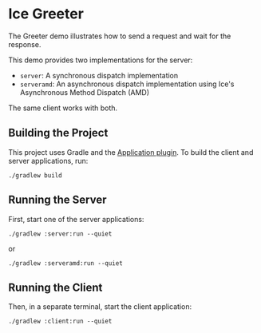 # Ice Greeter

The Greeter demo illustrates how to send a request and wait for the response.

This demo provides two implementations for the server:

- `server`: A synchronous dispatch implementation
- `serveramd`: An asynchronous dispatch implementation using Ice's Asynchronous Method Dispatch (AMD)

The same client works with both.

## Building the Project

This project uses Gradle and the [Application plugin]. To build the client and server applications, run:

```shell
./gradlew build
```

## Running the Server

First, start one of the server applications:

```shell
./gradlew :server:run --quiet
```

or

```shell
./gradlew :serveramd:run --quiet
```

## Running the Client

Then, in a separate terminal, start the client application:

```shell
./gradlew :client:run --quiet
```

[Application plugin]: https://docs.gradle.org/current/userguide/application_plugin.html
